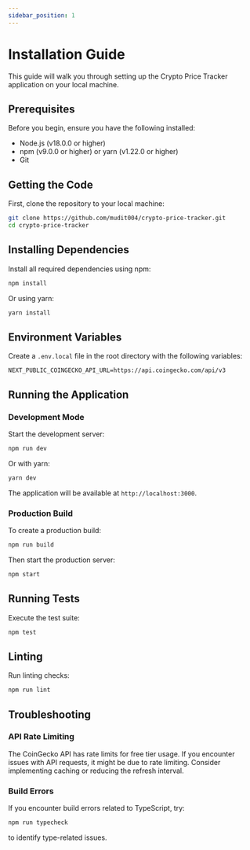```yaml
---
sidebar_position: 1
---
```


# Installation Guide

This guide will walk you through setting up the Crypto Price Tracker application on your local machine.

## Prerequisites

Before you begin, ensure you have the following installed:
- Node.js (v18.0.0 or higher)
- npm (v9.0.0 or higher) or yarn (v1.22.0 or higher)
- Git

## Getting the Code

First, clone the repository to your local machine:

```bash
git clone https://github.com/mudit004/crypto-price-tracker.git
cd crypto-price-tracker
```

## Installing Dependencies

Install all required dependencies using npm:

```bash
npm install
```

Or using yarn:

```bash
yarn install
```

## Environment Variables

Create a `.env.local` file in the root directory with the following variables:

```
NEXT_PUBLIC_COINGECKO_API_URL=https://api.coingecko.com/api/v3
```

## Running the Application

### Development Mode

Start the development server:

```bash
npm run dev
```

Or with yarn:

```bash
yarn dev
```

The application will be available at `http://localhost:3000`.

### Production Build

To create a production build:

```bash
npm run build
```

Then start the production server:

```bash
npm start
```

## Running Tests

Execute the test suite:

```bash
npm test
```

## Linting

Run linting checks:

```bash
npm run lint
```

## Troubleshooting

### API Rate Limiting

The CoinGecko API has rate limits for free tier usage. If you encounter issues with API requests, it might be due to rate limiting. Consider implementing caching or reducing the refresh interval.

### Build Errors

If you encounter build errors related to TypeScript, try:

```bash
npm run typecheck
```

to identify type-related issues.